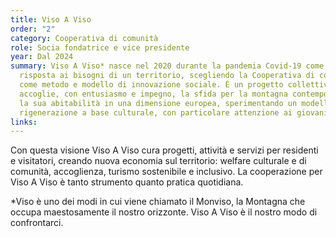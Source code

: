 ```yaml
---
title: Viso A Viso
order: "2"
category: Cooperativa di comunità
role: Socia fondatrice e vice presidente
year: Dal 2024
summary: Viso A Viso* nasce nel 2020 durante la pandemia Covid-19 come possibile
  risposta ai bisogni di un territorio, scegliendo la Cooperativa di comunità
  come metodo e modello di innovazione sociale. É un progetto collettivo che
  accoglie, con entusiasmo e impegno, la sfida per la montagna contemporanea e
  la sua abitabilità in una dimensione europea, sperimentando un modello di
  rigenerazione a base culturale, con particolare attenzione ai giovani.
links:
---
```

Con questa visione Viso A Viso cura progetti, attività e servizi per residenti e visitatori, creando nuova economia sul territorio: welfare culturale e di comunità, accoglienza, turismo sostenibile e inclusivo. La cooperazione per Viso A Viso è tanto strumento quanto pratica quotidiana. 

*Viso è uno dei modi in cui viene chiamato il Monviso, la Montagna che occupa maestosamente il nostro orizzonte. Viso A Viso è il nostro modo di confrontarci.
